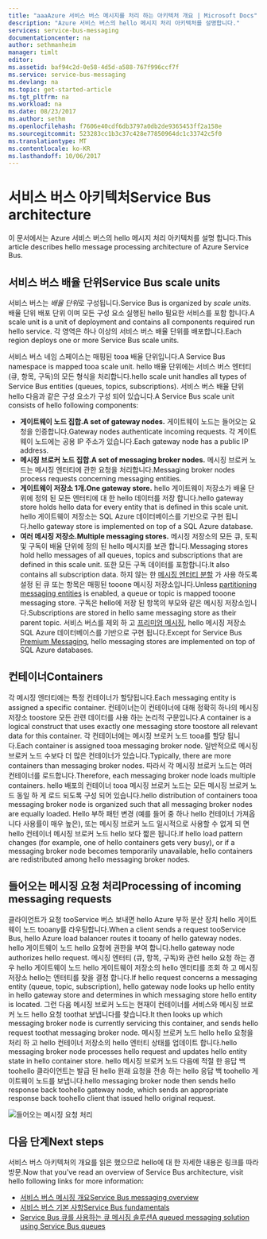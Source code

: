```yaml
---
title: "aaaAzure 서비스 버스 메시지를 처리 하는 아키텍처 개요 | Microsoft Docs"
description: "Azure 서비스 버스의 hello 메시지 처리 아키텍처를 설명합니다."
services: service-bus-messaging
documentationcenter: na
author: sethmanheim
manager: timlt
editor: 
ms.assetid: baf94c2d-0e58-4d5d-a588-767f996ccf7f
ms.service: service-bus-messaging
ms.devlang: na
ms.topic: get-started-article
ms.tgt_pltfrm: na
ms.workload: na
ms.date: 08/23/2017
ms.author: sethm
ms.openlocfilehash: f7606e40cdf6db3797a0db2de9365453ff2a158e
ms.sourcegitcommit: 523283cc1b3c37c428e77850964dc1c33742c5f0
ms.translationtype: MT
ms.contentlocale: ko-KR
ms.lasthandoff: 10/06/2017
---
```

# <a name="service-bus-architecture"></a><span data-ttu-id="fa233-103">서비스 버스 아키텍처</span><span class="sxs-lookup"><span data-stu-id="fa233-103">Service Bus architecture</span></span>
<span data-ttu-id="fa233-104">이 문서에서는 Azure 서비스 버스의 hello 메시지 처리 아키텍처를 설명 합니다.</span><span class="sxs-lookup"><span data-stu-id="fa233-104">This article describes hello message processing architecture of Azure Service Bus.</span></span>

## <a name="service-bus-scale-units"></a><span data-ttu-id="fa233-105">서비스 버스 배율 단위</span><span class="sxs-lookup"><span data-stu-id="fa233-105">Service Bus scale units</span></span>
<span data-ttu-id="fa233-106">서비스 버스는 *배율 단위*로 구성됩니다.</span><span class="sxs-lookup"><span data-stu-id="fa233-106">Service Bus is organized by *scale units*.</span></span> <span data-ttu-id="fa233-107">배율 단위 배포 단위 이며 모든 구성 요소 실행된 hello 필요한 서비스를 포함 합니다.</span><span class="sxs-lookup"><span data-stu-id="fa233-107">A scale unit is a unit of deployment and contains all components required run hello service.</span></span> <span data-ttu-id="fa233-108">각 영역은 하나 이상의 서비스 버스 배율 단위를 배포합니다.</span><span class="sxs-lookup"><span data-stu-id="fa233-108">Each region deploys one or more Service Bus scale units.</span></span>

<span data-ttu-id="fa233-109">서비스 버스 네임 스페이스는 매핑된 tooa 배율 단위입니다.</span><span class="sxs-lookup"><span data-stu-id="fa233-109">A Service Bus namespace is mapped tooa scale unit.</span></span> <span data-ttu-id="fa233-110">hello 배율 단위에는 서비스 버스 엔터티 (큐, 항목, 구독)의 모든 형식을 처리합니다.</span><span class="sxs-lookup"><span data-stu-id="fa233-110">hello scale unit handles all types of Service Bus entities (queues, topics, subscriptions).</span></span> <span data-ttu-id="fa233-111">서비스 버스 배율 단위 hello 다음과 같은 구성 요소가 구성 되어 있습니다.</span><span class="sxs-lookup"><span data-stu-id="fa233-111">A Service Bus scale unit consists of hello following components:</span></span>

* <span data-ttu-id="fa233-112">**게이트웨이 노드 집합.**</span><span class="sxs-lookup"><span data-stu-id="fa233-112">**A set of gateway nodes.**</span></span> <span data-ttu-id="fa233-113">게이트웨이 노드는 들어오는 요청을 인증합니다.</span><span class="sxs-lookup"><span data-stu-id="fa233-113">Gateway nodes authenticate incoming requests.</span></span> <span data-ttu-id="fa233-114">각 게이트웨이 노드에는 공용 IP 주소가 있습니다.</span><span class="sxs-lookup"><span data-stu-id="fa233-114">Each gateway node has a public IP address.</span></span>
* <span data-ttu-id="fa233-115">**메시징 브로커 노드 집합.**</span><span class="sxs-lookup"><span data-stu-id="fa233-115">**A set of messaging broker nodes.**</span></span> <span data-ttu-id="fa233-116">메시징 브로커 노드는 메시징 엔터티에 관한 요청을 처리합니다.</span><span class="sxs-lookup"><span data-stu-id="fa233-116">Messaging broker nodes process requests concerning messaging entities.</span></span>
* <span data-ttu-id="fa233-117">**게이트웨이 저장소 1개.**</span><span class="sxs-lookup"><span data-stu-id="fa233-117">**One gateway store.**</span></span> <span data-ttu-id="fa233-118">hello 게이트웨이 저장소가 배율 단위에 정의 된 모든 엔터티에 대 한 hello 데이터를 저장 합니다.</span><span class="sxs-lookup"><span data-stu-id="fa233-118">hello gateway store holds hello data for every entity that is defined in this scale unit.</span></span> <span data-ttu-id="fa233-119">hello 게이트웨이 저장소는 SQL Azure 데이터베이스를 기반으로 구현 됩니다.</span><span class="sxs-lookup"><span data-stu-id="fa233-119">hello gateway store is implemented on top of a SQL Azure database.</span></span>
* <span data-ttu-id="fa233-120">**여러 메시징 저장소.**</span><span class="sxs-lookup"><span data-stu-id="fa233-120">**Multiple messaging stores.**</span></span> <span data-ttu-id="fa233-121">메시징 저장소의 모든 큐, 토픽 및 구독이 배율 단위에 정의 된 hello 메시지를 보관 합니다.</span><span class="sxs-lookup"><span data-stu-id="fa233-121">Messaging stores hold hello messages of all queues, topics and subscriptions that are defined in this scale unit.</span></span> <span data-ttu-id="fa233-122">또한 모든 구독 데이터를 포함합니다.</span><span class="sxs-lookup"><span data-stu-id="fa233-122">It also contains all subscription data.</span></span> <span data-ttu-id="fa233-123">하지 않는 한 [메시징 엔터티 분할](service-bus-partitioning.md) 가 사용 하도록 설정 된 큐 또는 항목은 매핑된 tooone 메시징 저장소입니다.</span><span class="sxs-lookup"><span data-stu-id="fa233-123">Unless [partitioning messaging entities](service-bus-partitioning.md) is enabled, a queue or topic is mapped tooone messaging store.</span></span> <span data-ttu-id="fa233-124">구독은 hello에 저장 된 항목의 부모와 같은 메시징 저장소입니다.</span><span class="sxs-lookup"><span data-stu-id="fa233-124">Subscriptions are stored in hello same messaging store as their parent topic.</span></span> <span data-ttu-id="fa233-125">서비스 버스를 제외 하 고 [프리미엄 메시징](service-bus-premium-messaging.md), hello 메시징 저장소 SQL Azure 데이터베이스를 기반으로 구현 됩니다.</span><span class="sxs-lookup"><span data-stu-id="fa233-125">Except for Service Bus [Premium Messaging](service-bus-premium-messaging.md), hello messaging stores are implemented on top of SQL Azure databases.</span></span>

## <a name="containers"></a><span data-ttu-id="fa233-126">컨테이너</span><span class="sxs-lookup"><span data-stu-id="fa233-126">Containers</span></span>
<span data-ttu-id="fa233-127">각 메시징 엔터티에는 특정 컨테이너가 할당됩니다.</span><span class="sxs-lookup"><span data-stu-id="fa233-127">Each messaging entity is assigned a specific container.</span></span> <span data-ttu-id="fa233-128">컨테이너는이 컨테이너에 대해 정확히 하나의 메시징 저장소 toostore 모든 관련 데이터를 사용 하는 논리적 구문입니다.</span><span class="sxs-lookup"><span data-stu-id="fa233-128">A container is a logical construct that uses exactly one messaging store toostore all relevant data for this container.</span></span> <span data-ttu-id="fa233-129">각 컨테이너에는 메시징 브로커 노드 tooa를 할당 됩니다.</span><span class="sxs-lookup"><span data-stu-id="fa233-129">Each container is assigned tooa messaging broker node.</span></span> <span data-ttu-id="fa233-130">일반적으로 메시징 브로커 노드 수보다 더 많은 컨테이너가 있습니다.</span><span class="sxs-lookup"><span data-stu-id="fa233-130">Typically, there are more containers than messaging broker nodes.</span></span> <span data-ttu-id="fa233-131">따라서 각 메시징 브로커 노드는 여러 컨테이너를 로드합니다.</span><span class="sxs-lookup"><span data-stu-id="fa233-131">Therefore, each messaging broker node loads multiple containers.</span></span> <span data-ttu-id="fa233-132">hello 배포의 컨테이너 tooa 메시징 브로커 노드는 모든 메시징 브로커 노드 동일 하 게 로드 되도록 구성 되어 있습니다.</span><span class="sxs-lookup"><span data-stu-id="fa233-132">hello distribution of containers tooa messaging broker node is organized such that all messaging broker nodes are equally loaded.</span></span> <span data-ttu-id="fa233-133">Hello 부하 패턴 변경 (예를 들어 중 하나 hello 컨테이너 가져옵니다 사용률이 매우 높은), 또는 메시징 브로커 노드 일시적으로 사용할 수 없게 되 면 hello 컨테이너 메시징 브로커 노드 hello 보다 짧은 됩니다.</span><span class="sxs-lookup"><span data-stu-id="fa233-133">If hello load pattern changes (for example, one of hello containers gets very busy), or if a messaging broker node becomes temporarily unavailable, hello containers are redistributed among hello messaging broker nodes.</span></span>

## <a name="processing-of-incoming-messaging-requests"></a><span data-ttu-id="fa233-134">들어오는 메시징 요청 처리</span><span class="sxs-lookup"><span data-stu-id="fa233-134">Processing of incoming messaging requests</span></span>
<span data-ttu-id="fa233-135">클라이언트가 요청 tooService 버스 보내면 hello Azure 부하 분산 장치 hello 게이트웨이 노드 tooany를 라우팅합니다.</span><span class="sxs-lookup"><span data-stu-id="fa233-135">When a client sends a request tooService Bus, hello Azure load balancer routes it tooany of hello gateway nodes.</span></span> <span data-ttu-id="fa233-136">hello 게이트웨이 노드 hello 요청에 권한을 부여 합니다.</span><span class="sxs-lookup"><span data-stu-id="fa233-136">hello gateway node authorizes hello request.</span></span> <span data-ttu-id="fa233-137">메시징 엔터티 (큐, 항목, 구독)와 관련 hello 요청 하는 경우 hello 게이트웨이 노드 hello 게이트웨이 저장소의 hello 엔터티를 조회 하 고 메시징 저장소 hello는 엔터티를 찾을 결정 합니다.</span><span class="sxs-lookup"><span data-stu-id="fa233-137">If hello request concerns a messaging entity (queue, topic, subscription), hello gateway node looks up hello entity in hello gateway store and determines in which messaging store hello entity is located.</span></span> <span data-ttu-id="fa233-138">그런 다음 메시징 브로커 노드는 현재이 컨테이너를 서비스와 메시징 브로커 노드 hello 요청 toothat 보냅니다를 찾습니다.</span><span class="sxs-lookup"><span data-stu-id="fa233-138">It then looks up which messaging broker node is currently servicing this container, and sends hello request toothat messaging broker node.</span></span> <span data-ttu-id="fa233-139">메시징 브로커 노드 hello hello 요청을 처리 하 고 hello 컨테이너 저장소의 hello 엔터티 상태를 업데이트 합니다.</span><span class="sxs-lookup"><span data-stu-id="fa233-139">hello messaging broker node processes hello request and updates hello entity state in hello container store.</span></span> <span data-ttu-id="fa233-140">hello 메시징 브로커 노드 다음에 적절 한 응답 백 toohello 클라이언트는 발급 된 hello 원래 요청을 전송 하는 hello 응답 백 toohello 게이트웨이 노드를 보냅니다.</span><span class="sxs-lookup"><span data-stu-id="fa233-140">hello messaging broker node then sends hello response back toohello gateway node, which sends an appropriate response back toohello client that issued hello original request.</span></span>

![들어오는 메시징 요청 처리](./media/service-bus-architecture/ic690644.png)

## <a name="next-steps"></a><span data-ttu-id="fa233-142">다음 단계</span><span class="sxs-lookup"><span data-stu-id="fa233-142">Next steps</span></span>
<span data-ttu-id="fa233-143">서비스 버스 아키텍처의 개요를 읽은 했으므로 hello에 대 한 자세한 내용은 링크를 따라 방문.</span><span class="sxs-lookup"><span data-stu-id="fa233-143">Now that you've read an overview of Service Bus architecture, visit hello following links for more information:</span></span>

* [<span data-ttu-id="fa233-144">서비스 버스 메시징 개요</span><span class="sxs-lookup"><span data-stu-id="fa233-144">Service Bus messaging overview</span></span>](service-bus-messaging-overview.md)
* [<span data-ttu-id="fa233-145">서비스 버스 기본 사항</span><span class="sxs-lookup"><span data-stu-id="fa233-145">Service Bus fundamentals</span></span>](service-bus-fundamentals-hybrid-solutions.md)
* [<span data-ttu-id="fa233-146">Service Bus 큐를 사용하는 큐 메시징 솔루션</span><span class="sxs-lookup"><span data-stu-id="fa233-146">A queued messaging solution using Service Bus queues</span></span>](service-bus-dotnet-multi-tier-app-using-service-bus-queues.md)


